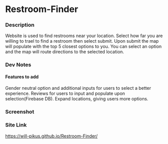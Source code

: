 # Restroom-Finder

### Description
Website is used to find restrooms near your location. Select how far you are willing to trael to find a restroom then select submit. Upon submit the map will populate with the top 5 closest options to you. You can select an option and the map will route directions to the selected location. 

### Dev Notes
#### Features to add
Gender neutral option and additional inputs for users to select a better experience. Reviews for users to input and populate upon selection(Firebase DB). Expand locations, giving users more options.

### Screenshot

### Site Link
https://will-pikus.github.io/Restroom-Finder/
